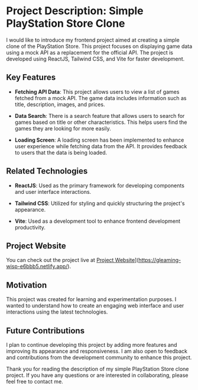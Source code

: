 # Project Description: Simple PlayStation Store Clone

I would like to introduce my frontend project aimed at creating a simple clone of the PlayStation Store. This project focuses on displaying game data using a mock API as a replacement for the official API. The project is developed using ReactJS, Tailwind CSS, and Vite for faster development.

## Key Features

- **Fetching API Data**: This project allows users to view a list of games fetched from a mock API. The game data includes information such as title, description, images, and prices.

- **Data Search**: There is a search feature that allows users to search for games based on title or other characteristics. This helps users find the games they are looking for more easily.

- **Loading Screen**: A loading screen has been implemented to enhance user experience while fetching data from the API. It provides feedback to users that the data is being loaded.

## Related Technologies

- **ReactJS**: Used as the primary framework for developing components and user interface interactions.

- **Tailwind CSS**: Utilized for styling and quickly structuring the project's appearance.

- **Vite**: Used as a development tool to enhance frontend development productivity.

## Project Website

You can check out the project live at [Project Website](https://www.example.com/project-website)](https://gleaming-wisp-e6bbb5.netlify.app/).

## Motivation

This project was created for learning and experimentation purposes. I wanted to understand how to create an engaging web interface and user interactions using the latest technologies.

## Future Contributions

I plan to continue developing this project by adding more features and improving its appearance and responsiveness. I am also open to feedback and contributions from the development community to enhance this project.

Thank you for reading the description of my simple PlayStation Store clone project. If you have any questions or are interested in collaborating, please feel free to contact me.
